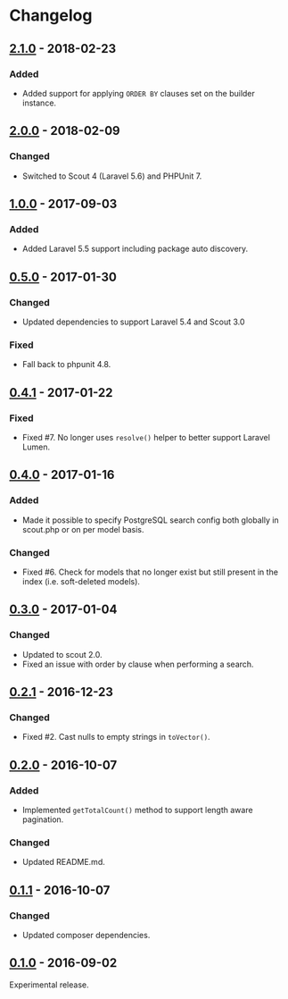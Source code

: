 # Changelog

## [2.1.0](https://github.com/pmatseykanets/laravel-scout-postgres/releases/tag/v2.1.0) - 2018-02-23

### Added

- Added support for applying `ORDER BY` clauses set on the builder instance.

## [2.0.0](https://github.com/pmatseykanets/laravel-scout-postgres/releases/tag/v2.0.0) - 2018-02-09

### Changed

- Switched to Scout 4 (Laravel 5.6) and PHPUnit 7.

## [1.0.0](https://github.com/pmatseykanets/laravel-scout-postgres/releases/tag/v1.0.0) - 2017-09-03

### Added

- Added Laravel 5.5 support including package auto discovery.

## [0.5.0](https://github.com/pmatseykanets/laravel-scout-postgres/releases/tag/v0.5.0) - 2017-01-30

### Changed

- Updated dependencies to support Laravel 5.4 and Scout 3.0

### Fixed

- Fall back to phpunit 4.8.

## [0.4.1](https://github.com/pmatseykanets/laravel-scout-postgres/releases/tag/v0.4.1) - 2017-01-22

### Fixed

- Fixed #7. No longer uses `resolve()` helper to better support Laravel Lumen.

## [0.4.0](https://github.com/pmatseykanets/laravel-scout-postgres/releases/tag/v0.4.0) - 2017-01-16

### Added

- Made it possible to specify PostgreSQL search config both globally in scout.php or on per model basis.

### Changed

- Fixed #6. Check for models that no longer exist but still present in the index (i.e. soft-deleted models).

## [0.3.0](https://github.com/pmatseykanets/laravel-scout-postgres/releases/tag/v0.3.0) - 2017-01-04

### Changed

- Updated to scout 2.0. 
- Fixed an issue with order by clause when performing a search.

## [0.2.1](https://github.com/pmatseykanets/laravel-scout-postgres/releases/tag/v0.2.1) - 2016-12-23

### Changed

- Fixed #2. Cast nulls to empty strings in `toVector()`. 

## [0.2.0](https://github.com/pmatseykanets/laravel-scout-postgres/releases/tag/v0.2.0) - 2016-10-07

### Added

- Implemented `getTotalCount()` method to support length aware pagination. 

### Changed

- Updated README.md.

## [0.1.1](https://github.com/pmatseykanets/laravel-scout-postgres/releases/tag/v0.1.1) - 2016-10-07

### Changed

- Updated composer dependencies.

## [0.1.0](https://github.com/pmatseykanets/laravel-scout-postgres/releases/tag/v0.1.0) - 2016-09-02

Experimental release.
